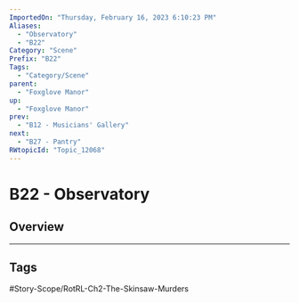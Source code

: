 ```yaml
---
ImportedOn: "Thursday, February 16, 2023 6:10:23 PM"
Aliases:
  - "Observatory"
  - "B22"
Category: "Scene"
Prefix: "B22"
Tags:
  - "Category/Scene"
parent:
  - "Foxglove Manor"
up:
  - "Foxglove Manor"
prev:
  - "B12 - Musicians' Gallery"
next:
  - "B27 - Pantry"
RWtopicId: "Topic_12068"
---
```

# B22 - Observatory
## Overview

---
## Tags
#Story-Scope/RotRL-Ch2-The-Skinsaw-Murders

